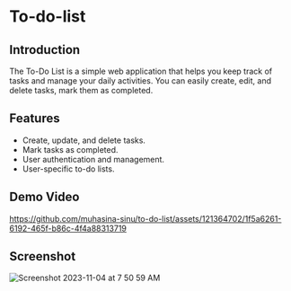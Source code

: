 # To-do-list

## Introduction

The To-Do List is a simple web application that helps you keep track of tasks and manage your daily activities. You can easily create, edit, and delete tasks, mark them as completed.

## Features

- Create, update, and delete tasks.
- Mark tasks as completed.
- User authentication and management.
- User-specific to-do lists.

## Demo Video


https://github.com/muhasina-sinu/to-do-list/assets/121364702/1f5a6261-6192-465f-b86c-4f4a88313719

## Screenshot

![Screenshot 2023-11-04 at 7 50 59 AM](https://github.com/muhasina-sinu/to-do-list/assets/121364702/f6921ac5-4274-4156-b4bb-c81f7a4e10f4)


